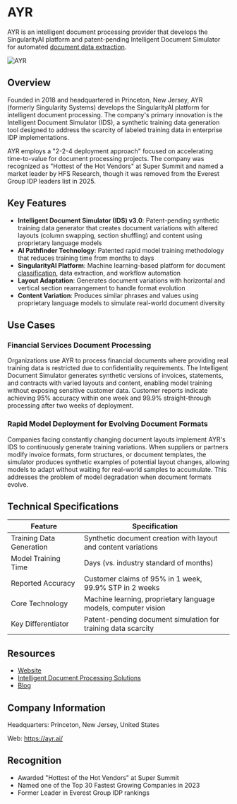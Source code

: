# AYR

AYR is an intelligent document processing provider that develops the SingularityAI platform and patent-pending Intelligent Document Simulator for automated [document data extraction](../../capabilities/extraction/).

![AYR](./assets/ayr-ai.png)

## Overview

Founded in 2018 and headquartered in Princeton, New Jersey, AYR (formerly Singularity Systems) develops the SingularityAI platform for intelligent document processing. The company's primary innovation is the Intelligent Document Simulator (IDS), a synthetic training data generation tool designed to address the scarcity of labeled training data in enterprise IDP implementations.

AYR employs a "2-2-4 deployment approach" focused on accelerating time-to-value for document processing projects. The company was recognized as "Hottest of the Hot Vendors" at Super Summit and named a market leader by HFS Research, though it was removed from the Everest Group IDP leaders list in 2025.

## Key Features

- **Intelligent Document Simulator (IDS) v3.0**: Patent-pending synthetic training data generator that creates document variations with altered layouts (column swapping, section shuffling) and content using proprietary language models
- **AI Pathfinder Technology**: Patented rapid model training methodology that reduces training time from months to days
- **SingularityAI Platform**: Machine learning-based platform for document [classification](../../capabilities/document-understanding/), data extraction, and workflow automation
- **Layout Adaptation**: Generates document variations with horizontal and vertical section rearrangement to handle format evolution
- **Content Variation**: Produces similar phrases and values using proprietary language models to simulate real-world document diversity

## Use Cases

### Financial Services Document Processing

Organizations use AYR to process financial documents where providing real training data is restricted due to confidentiality requirements. The Intelligent Document Simulator generates synthetic versions of invoices, statements, and contracts with varied layouts and content, enabling model training without exposing sensitive customer data. Customer reports indicate achieving 95% accuracy within one week and 99.9% straight-through processing after two weeks of deployment.

### Rapid Model Deployment for Evolving Document Formats

Companies facing constantly changing document layouts implement AYR's IDS to continuously generate training variations. When suppliers or partners modify invoice formats, form structures, or document templates, the simulator produces synthetic examples of potential layout changes, allowing models to adapt without waiting for real-world samples to accumulate. This addresses the problem of model degradation when document formats evolve.

## Technical Specifications

| Feature | Specification |
|---------|---------------|
| Training Data Generation | Synthetic document creation with layout and content variations |
| Model Training Time | Days (vs. industry standard of months) |
| Reported Accuracy | Customer claims of 95% in 1 week, 99.9% STP in 2 weeks |
| Core Technology | Machine learning, proprietary language models, computer vision |
| Key Differentiator | Patent-pending document simulation for training data scarcity |

## Resources

- [Website](https://ayr.ai)
- [Intelligent Document Processing Solutions](https://ayr.ai/intelligent-document-processing)
- [Blog](https://ayr.ai/blog)

## Company Information

Headquarters: Princeton, New Jersey, United States

Web: https://ayr.ai/

## Recognition

- Awarded "Hottest of the Hot Vendors" at Super Summit
- Named one of the Top 30 Fastest Growing Companies in 2023
- Former Leader in Everest Group IDP rankings
